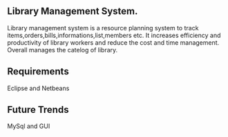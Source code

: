 ## Library Management System.
Library management system is a resource planning system to track items,orders,bills,informations,list,members etc.
It increases efficiency and productivity of library workers and reduce the cost and time management.
Overall manages the catelog of library.
## Requirements
Eclipse and Netbeans
## Future Trends
MySql and GUI
